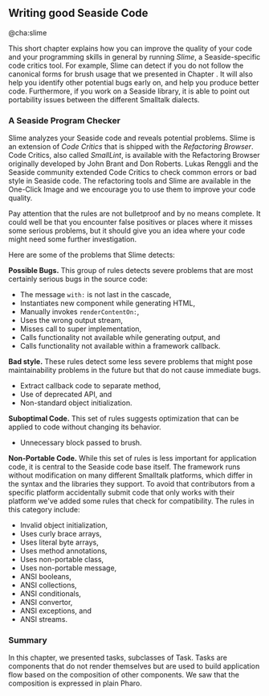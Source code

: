 ## Writing good Seaside Code@cha:slimeThis short chapter explains how you can improve the quality of your code and your programming skills in general by running _Slime_, a Seaside-specific code critics tool. For example, Slime can detect if you do not follow the canonical forms for brush usage that we presented in Chapter . It will also help you identify other potential bugs early on, and help you produce better code. Furthermore, if you work on a Seaside library, it is able to point out portability issues between the different Smalltalk dialects.### A Seaside Program CheckerSlime analyzes your Seaside code and reveals potential problems. Slime is an extension of _Code Critics_ that is shipped with the _Refactoring Browser_. Code Critics, also called _SmallLint_, is available with the Refactoring Browser originally developed by John Brant and Don Roberts. Lukas Renggli and the Seaside community extended Code Critics to check common errors or bad style in Seaside code. The refactoring tools and Slime are available in the One-Click Image and we encourage you to use them to improve your code quality. Pay attention that the rules are not bulletproof and by no means complete. It could well be that you encounter false positives or places where it misses some serious problems, but it should give you an idea where your code might need some further investigation. Here are some of the problems that Slime detects:**Possible Bugs.** This group of rules detects severe problems that are most certainly serious bugs in the source code:- The message `with:` is not last in the cascade,- Instantiates new component while generating HTML, - Manually invokes `renderContentOn:`,- Uses the wrong output stream, - Misses call to super implementation,- Calls functionality not available while generating output, and - Calls functionality not available within a framework callback.**Bad style.** These rules detect some less severe problems that might pose maintainability problems in the future but that do not cause immediate bugs.- Extract callback code to separate method,- Use of deprecated API, and- Non-standard object initialization.**Suboptimal Code.** This set of rules suggests optimization that can be applied to code without changing its behavior. - Unnecessary block passed to brush.**Non-Portable Code.** While this set of rules is less important for application code, it is central to the Seaside code base itself. The framework runs without modification on many different Smalltalk platforms, which differ in the syntax and the libraries they support. To avoid that contributors from a specific platform accidentally submit code that only works with their platform we've added some rules that check for compatibility. The rules in this category include:- Invalid object initialization,- Uses curly brace arrays,- Uses literal byte arrays,- Uses method annotations,- Uses non-portable class,- Uses non-portable message,- ANSI booleans,- ANSI collections,- ANSI conditionals,- ANSI convertor,- ANSI exceptions, and- ANSI streams.### SummaryIn this chapter, we presented tasks, subclasses of Task. Tasks are components that do not render themselves but are used to build application flow based on the composition of other components. We saw that the composition is expressed in plain Pharo.